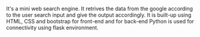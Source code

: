 It's a mini web search engine. It retrives the data from the google according to the user search input and give the output accordingly. It is built-up using HTML, CSS and bootstrap for front-end and for back-end Python is used for connectivity using flask environment.

